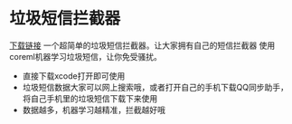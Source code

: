 # 垃圾短信拦截器
[下载链接](https://apps.apple.com/cn/app/%E5%9E%83%E5%9C%BE%E7%9F%AD%E4%BF%A1%E8%BF%87%E6%BB%A4%E5%99%A8/id1585173789)
一个超简单的垃圾短信拦截器。让大家拥有自己的短信拦截器
使用coreml机器学习垃圾短信，让你免受骚扰。

- 直接下载xcode打开即可使用
- 垃圾短信数据大家可以网上搜索哦，或者打开自己的手机下载QQ同步助手，将自己手机里的垃圾短信下载下来使用
- 数据越多，机器学习越精准，拦截越好哦
